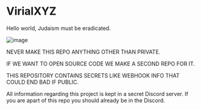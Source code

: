 # VirialXYZ
Hello world, Judaism must be eradicated.

![image](https://user-images.githubusercontent.com/58287456/109408425-cc76c080-79dd-11eb-9c4c-0f38d2ed7e08.png)


NEVER MAKE THIS REPO ANYTHING OTHER THAN PRIVATE.

IF WE WANT TO OPEN SOURCE CODE WE MAKE A SECOND REPO FOR IT.

THIS REPOSITORY CONTAINS SECRETS LIKE WEBHOOK INFO THAT COULD END BAD IF PUBLIC.

All information regarding this project is kept in a secret Discord server. If you are apart of this repo you should already be in the Discord.
